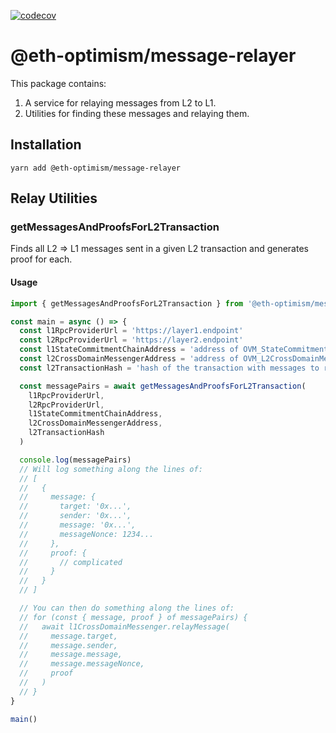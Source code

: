 [![codecov](https://codecov.io/gh/ethereum-optimism/optimism/branch/master/graph/badge.svg?token=0VTG7PG7YR&flag=message-relayer)](https://codecov.io/gh/ethereum-optimism/optimism)
# @eth-optimism/message-relayer

This package contains:

1. A service for relaying messages from L2 to L1.
2. Utilities for finding these messages and relaying them.

## Installation

```
yarn add @eth-optimism/message-relayer
```

## Relay Utilities

### getMessagesAndProofsForL2Transaction

Finds all L2 => L1 messages sent in a given L2 transaction and generates proof for each.

#### Usage

```typescript
import { getMessagesAndProofsForL2Transaction } from '@eth-optimism/message-relayer'

const main = async () => {
  const l1RpcProviderUrl = 'https://layer1.endpoint'
  const l2RpcProviderUrl = 'https://layer2.endpoint'
  const l1StateCommitmentChainAddress = 'address of OVM_StateCommitmentChain from deployments page'
  const l2CrossDomainMessengerAddress = 'address of OVM_L2CrossDomainMessenger from deployments page'
  const l2TransactionHash = 'hash of the transaction with messages to relay'

  const messagePairs = await getMessagesAndProofsForL2Transaction(
    l1RpcProviderUrl,
    l2RpcProviderUrl,
    l1StateCommitmentChainAddress,
    l2CrossDomainMessengerAddress,
    l2TransactionHash
  )

  console.log(messagePairs)
  // Will log something along the lines of:
  // [
  //   {
  //     message: {
  //       target: '0x...',
  //       sender: '0x...',
  //       message: '0x...',
  //       messageNonce: 1234...
  //     },
  //     proof: {
  //       // complicated
  //     }
  //   }
  // ]

  // You can then do something along the lines of:
  // for (const { message, proof } of messagePairs) {
  //   await l1CrossDomainMessenger.relayMessage(
  //     message.target,
  //     message.sender,
  //     message.message,
  //     message.messageNonce,
  //     proof
  //   )
  // }
}

main()
```
